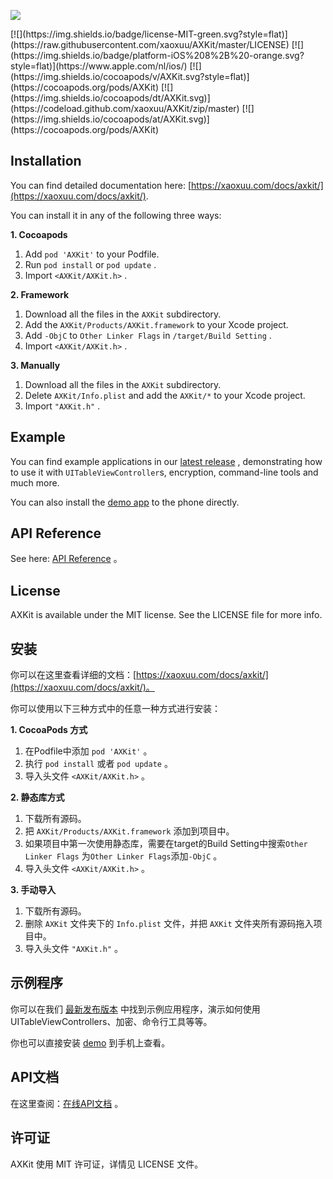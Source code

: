 ![](https://github.com/xaoxuu/AXKit/raw/master/resources/icons/header.png)


<!-- 开源协议 -->[![](https://img.shields.io/badge/license-MIT-green.svg?style=flat)](https://raw.githubusercontent.com/xaoxuu/AXKit/master/LICENSE) <!-- 平台 -->[![](https://img.shields.io/badge/platform-iOS%208%2B%20-orange.svg?style=flat)](https://www.apple.com/nl/ios/) <!-- 版本 -->[![](https://img.shields.io/cocoapods/v/AXKit.svg?style=flat)](https://cocoapods.org/pods/AXKit) <!-- 下载量 -->[![](https://img.shields.io/cocoapods/dt/AXKit.svg)](https://codeload.github.com/xaoxuu/AXKit/zip/master) <!-- 应用量 -->[![](https://img.shields.io/cocoapods/at/AXKit.svg)](https://cocoapods.org/pods/AXKit) 



## Installation

You can find detailed documentation here: [https://xaoxuu.com/docs/axkit/](https://xaoxuu.com/docs/axkit/).

You can install it in any of the following three ways:

**1. Cocoapods**

1. Add `pod 'AXKit'` to your Podfile.
2. Run `pod install` or `pod update` .
3. Import `<AXKit/AXKit.h>` .


**2. Framework**

1. Download all the files in the `AXKit` subdirectory.
2. Add the `AXKit/Products/AXKit.framework` to your Xcode project.
3. Add `-ObjC` to `Other Linker Flags` in `/target/Build Setting` .
4. Import `<AXKit/AXKit.h>` .


**3. Manually**

1. Download all the files in the `AXKit` subdirectory.
2. Delete `AXKit/Info.plist` and add the `AXKit/*` to your Xcode project.
3. Import `"AXKit.h"` .




## Example

You can find example applications in our [latest release](https://github.com/xaoxuu/AXKit/releases/latest) , demonstrating how to use it with `UITableViewController`s, encryption, command-line tools and much more.

You can also install the [demo app](itms-services://?action=download-manifest&url=https://xaoxuu.com/apps/AXKitDemo/manifest.plist) to the phone directly.



## API Reference

See here: [API Reference](https://xaoxuu.com/api-reference/axkit) 。




## License

AXKit is available under the MIT license. See the LICENSE file for more info.




## 安装

你可以在这里查看详细的文档：[https://xaoxuu.com/docs/axkit/](https://xaoxuu.com/docs/axkit/)。

你可以使用以下三种方式中的任意一种方式进行安装：

**1. CocoaPods 方式**

1. 在Podfile中添加 `pod 'AXKit'` 。
2. 执行 `pod install` 或者 `pod update` 。
3. 导入头文件 `<AXKit/AXKit.h>` 。

**2. 静态库方式**

1. 下载所有源码。
2. 把 `AXKit/Products/AXKit.framework` 添加到项目中。
3. 如果项目中第一次使用静态库，需要在target的Build Setting中搜索`Other Linker Flags`
   为`Other Linker Flags`添加`-ObjC` 。
4. 导入头文件 `<AXKit/AXKit.h>` 。

**3. 手动导入**

1. 下载所有源码。
2. 删除 `AXKit` 文件夹下的 `Info.plist` 文件，并把  `AXKit` 文件夹所有源码拖入项目中。
3. 导入头文件 `"AXKit.h"` 。



## 示例程序

你可以在我们 [最新发布版本](https://github.com/xaoxuu/AXKit/releases/latest) 中找到示例应用程序，演示如何使用UITableViewControllers、加密、命令行工具等等。

你也可以直接安装 [demo](itms-services://?action=download-manifest&url=https://xaoxuu.com/apps/AXKitDemo/manifest.plist) 到手机上查看。

## API文档

在这里查阅：[在线API文档](https://xaoxuu.com/api-reference/axkit) 。



## 许可证

AXKit 使用 MIT 许可证，详情见 LICENSE 文件。